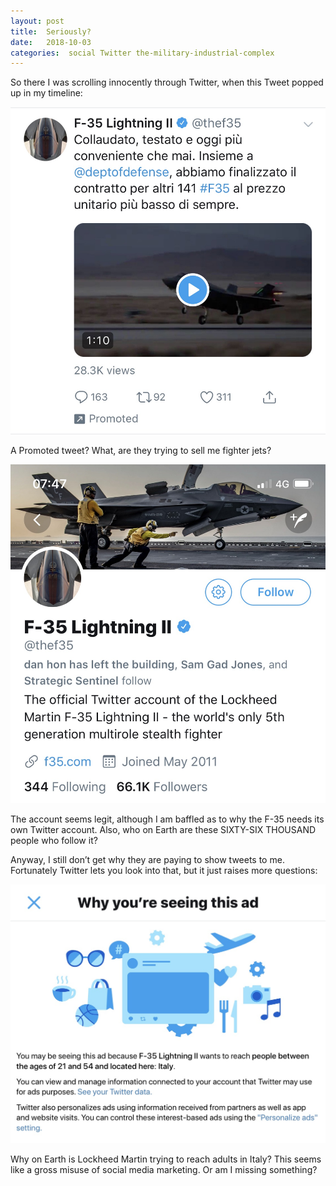 ```yaml
---
layout: post
title:  Seriously? 
date:   2018-10-03 
categories:  social Twitter the-military-industrial-complex 
---
```


So there I was scrolling innocently through Twitter, when this Tweet popped up in my timeline:

![](/images/0708B55C-5F67-4BD2-89A8-236DA693BE60.jpg)

A Promoted tweet? What, are they trying to sell me fighter jets?

![](/images/FDCEBAD1-2334-45DB-87E4-20C48074C393.jpg)

The account seems legit, although I am baffled as to why the F-35 needs its own Twitter account. Also, who on Earth are these SIXTY-SIX THOUSAND people who follow it?

Anyway, I still don’t get why they are paying to show tweets to me. Fortunately Twitter lets you look into that, but it just raises more questions:

![](/images/E4B5B255-7669-450A-A078-A4DD18B32C0C.jpg)

Why on Earth is Lockheed Martin trying to reach adults in Italy? This seems like a gross misuse of social media marketing. Or am I missing something?